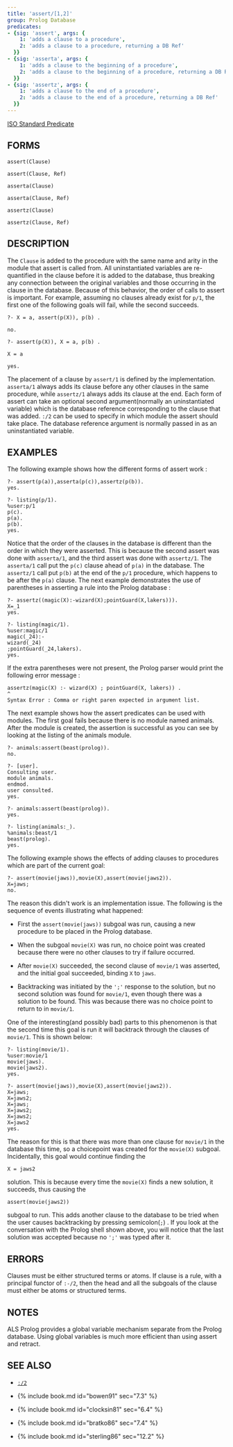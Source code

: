```yaml
---
title: 'assert/[1,2]'
group: Prolog Database
predicates:
- {sig: 'assert', args: { 
    1: 'adds a clause to a procedure',
    2: 'adds a clause to a procedure, returning a DB Ref'
  }}
- {sig: 'asserta', args: { 
    1: 'adds a clause to the beginning of a procedure',
    2: 'adds a clause to the beginning of a procedure, returning a DB Ref'
  }}
- {sig: 'assertz', args: { 
    1: 'adds a clause to the end of a procedure',
    2: 'adds a clause to the end of a procedure, returning a DB Ref'
  }}
---
```

[ISO Standard Predicate](http://www.deransart.fr/prolog/bips.html#assertz)


## FORMS
```
assert(Clause)

assert(Clause, Ref)

asserta(Clause)

asserta(Clause, Ref)

assertz(Clause)

assertz(Clause, Ref)
```
## DESCRIPTION

The `Clause` is added to the procedure with the same name and arity in the module that assert is called from. All uninstantiated variables are re-quantified in the clause before it is added to the database, thus breaking any connection between the original variables and those occurring in the clause in the database. Because of this behavior, the order of calls to assert is important. For example, assuming no clauses already exist for `p/1`, the first one of the following goals will fail, while the second succeeds.

```
?- X = a, assert(p(X)), p(b) .

no.

?- assert(p(X)), X = a, p(b) .

X = a

yes.
```
The placement of a clause by `assert/1` is defined by the implementation. `asserta/1` always adds its clause before any other clauses in the same procedure, while `assertz/1` always adds its clause at the end. Each form of assert can take an optional second argument(normally an uninstantiated variable) which is the database reference corresponding to the clause that was added. `:/2` can be used to specify in which module the assert should take place. The database reference argument is normally passed in as an uninstantiated variable.


## EXAMPLES

The following example shows how the different forms of assert work :

```
?- assert(p(a)),asserta(p(c)),assertz(p(b)).
yes.
```

```
?- listing(p/1).
%user:p/1
p(c).
p(a).
p(b).
yes.
```

Notice that the order of the clauses in the database is different than the order in which they were asserted. This is because the second assert was done with `asserta/1`, and the third assert was done with `assertz/1`. The `asserta/1` call put the `p(c)` clause ahead of `p(a)` in the database. The `assertz/1` call put `p(b)` at the end of the `p/1` procedure, which happens to be after the `p(a)` clause. The next example demonstrates the use of parentheses in asserting a rule into the Prolog database :

```
?- assertz((magic(X):-wizard(X);pointGuard(X,lakers))).
X=_1
yes.
```

```
?- listing(magic/1).
%user:magic/1
magic(_24):-
wizard(_24)
;pointGuard(_24,lakers).
yes.
```

If the extra parentheses were not present, the Prolog parser would print the following error message :

```
assertz(magic(X) :- wizard(X) ; pointGuard(X, lakers)) .
^
Syntax Error : Comma or right paren expected in argument list.
```

The next example shows how the assert predicates can be used with modules. The first goal fails because there is no module named animals. After the module is created, the assertion is successful as you can see by looking at the listing of the animals module.

```
?- animals:assert(beast(prolog)).
no.
```

```
?- [user].
Consulting user.
module animals.
endmod.
user consulted.
yes.
```

```
?- animals:assert(beast(prolog)).
yes.
```

```
?- listing(animals:_).
%animals:beast/1
beast(prolog).
yes.
```

The following example shows the effects of adding clauses to procedures which are part of the current goal:

```
?- assert(movie(jaws)),movie(X),assert(movie(jaws2)).
X=jaws;
no.
```

The reason this didn't work is an implementation issue. The following is the sequence of events illustrating what happened:

- First the `assert(movie(jaws))` subgoal was run, causing a new procedure to be placed in the Prolog database.

- When the subgoal `movie(X)` was run, no choice point was created because there were no other clauses to try if failure occurred.

- After `movie(X)` succeeded, the second clause of `movie/1` was asserted, and the initial goal succeeded, binding `X` to `jaws`.

- Backtracking was initiated by the `';'` response to the solution, but no second solution was found for `movie/1`, even though there was a solution to be found. This was because there was no choice point to return to in `movie/1`.

One of the interesting(and possibly bad) parts to this phenomenon is that the second time this goal is run it will backtrack through the clauses of `movie/1`. This is shown below:

```
?- listing(movie/1).
%user:movie/1
movie(jaws).
movie(jaws2).
yes.
```

```
?- assert(movie(jaws)),movie(X),assert(movie(jaws2)).
X=jaws;
X=jaws2;
X=jaws;
X=jaws2;
X=jaws2;
X=jaws2
yes.
```

The reason for this is that there was more than one clause for `movie/1` in the database this time, so a choicepoint was created for the `movie(X)` subgoal. Incidentally, this goal would continue finding the

```
X = jaws2
```

solution. This is because every time the `movie(X)` finds a new solution, it succeeds, thus causing the

```
assert(movie(jaws2))
```

subgoal to run. This adds another clause to the database to be tried when the user causes backtracking by pressing semicolon(`;`) . If you look at the conversation with the Prolog shell shown above, you will notice that the last solution was accepted because no `';'` was typed after it.


## ERRORS

Clauses must be either structured terms or atoms. If clause is a rule, with a principal functor of `:-/2`, then the head and all the subgoals of the clause must either be atoms or structured terms.


## NOTES

ALS Prolog provides a global variable mechanism separate from the Prolog database. Using global variables is much more efficient than using assert and retract.


## SEE ALSO

- [`:/2`](colon.html)

- {% include book.md id="bowen91"    sec="7.3" %}
- {% include book.md id="clocksin81" sec="6.4" %}
- {% include book.md id="bratko86"   sec="7.4" %}
- {% include book.md id="sterling86" sec="12.2" %}
